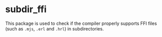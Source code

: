 # subdir_ffi

This package is used to check if the compiler properly supports FFI files (such
as `.mjs`, `.erl` and `.hrl`) in subdirectories.

